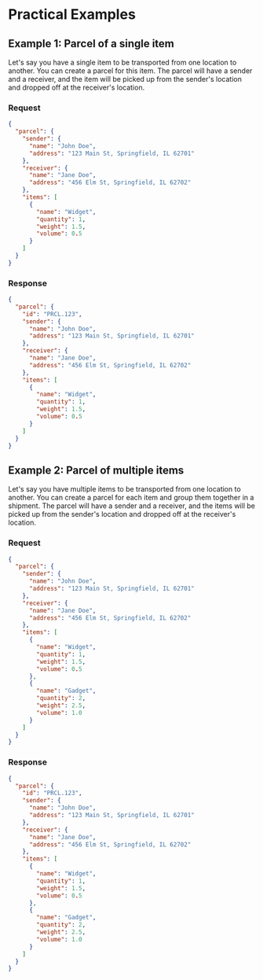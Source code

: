 # Practical Examples

## Example 1: Parcel of a single item

Let's say you have a single item to be transported from one location to another. You can create a parcel for this item. The parcel will have a sender and a receiver, and the item will be picked up from the sender's location and dropped off at the receiver's location.

### Request

```json
{
  "parcel": {
    "sender": {
      "name": "John Doe",
      "address": "123 Main St, Springfield, IL 62701"
    },
    "receiver": {
      "name": "Jane Doe",
      "address": "456 Elm St, Springfield, IL 62702"
    },
    "items": [
      {
        "name": "Widget",
        "quantity": 1,
        "weight": 1.5,
        "volume": 0.5
      }
    ]
  }
}
```

### Response

```json
{
  "parcel": {
    "id": "PRCL.123",
    "sender": {
      "name": "John Doe",
      "address": "123 Main St, Springfield, IL 62701"
    },
    "receiver": {
      "name": "Jane Doe",
      "address": "456 Elm St, Springfield, IL 62702"
    },
    "items": [
      {
        "name": "Widget",
        "quantity": 1,
        "weight": 1.5,
        "volume": 0.5
      }
    ]
  }
}
```

## Example 2: Parcel of multiple items

Let's say you have multiple items to be transported from one location to another. You can create a parcel for each item and group them together in a shipment. The parcel will have a sender and a receiver, and the items will be picked up from the sender's location and dropped off at the receiver's location.

### Request

```json
{
  "parcel": {
    "sender": {
      "name": "John Doe",
      "address": "123 Main St, Springfield, IL 62701"
    },
    "receiver": {
      "name": "Jane Doe",
      "address": "456 Elm St, Springfield, IL 62702"
    },
    "items": [
      {
        "name": "Widget",
        "quantity": 1,
        "weight": 1.5,
        "volume": 0.5
      },
      {
        "name": "Gadget",
        "quantity": 2,
        "weight": 2.5,
        "volume": 1.0
      }
    ]
  }
}
```

### Response

```json
{
  "parcel": {
    "id": "PRCL.123",
    "sender": {
      "name": "John Doe",
      "address": "123 Main St, Springfield, IL 62701"
    },
    "receiver": {
      "name": "Jane Doe",
      "address": "456 Elm St, Springfield, IL 62702"
    },
    "items": [
      {
        "name": "Widget",
        "quantity": 1,
        "weight": 1.5,
        "volume": 0.5
      },
      {
        "name": "Gadget",
        "quantity": 2,
        "weight": 2.5,
        "volume": 1.0
      }
    ]
  }
}
```
